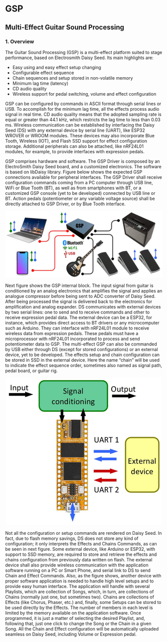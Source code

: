 # GSP
## Multi-Effect Guitar Sound Processing

### 1. Overview

The Guitar Sound Processing (GSP) is a multi-effect platform suited to stage performance, based on Electrosmith Daisy Seed. Its main highlights are:

  -	Easy using and easy effect setup changing
  -	Configurable effect sequence
  -	Chain sequences and setup stored in non-volatile memory
  -	Minimum lag time (latency)
  -	CD audio quality
  -	Wireless support for pedal switching, volume and effect configuration

GSP can be configured by commands in ASCII format through serial lines or USB. To accomplish for the minimum lag time, all the effects process audio signal in real time. CD audio quality means that the adopted sampling rate is equal or greater than 44.1 kHz, which restricts the lag time to less than 0.03 ms. Wireless communication can be established by interfacing the Daisy Seed (DS) with any external device by serial line (UART), like ESP32 WROVER or WROOM modules. These devices may also incorporate Blue Tooth, Wireless (IOT), and Flash SSD support for effect configuration storage. Additional peripherals can also be attached, like nRF24L01 modules, for example, to provide interfaces with expression pedals.

GSP comprises hardware and software. The GSP Driver is composed by an ElectroSmith Daisy Seed board, and a customized electronics. The software is based on libDaisy library. Figure below shows the expected GSP connections available for peripheral interfaces. The GSP Driver shall receive configuration commands coming from a PC computer through USB line, WiFi or Blue Tooth (BT), as well as from smartphones with BT, or a customized GSP console (yet to be developed) connected by USB line or BT. Action pedals (potentiometer or any variable voltage source) shall be directly attached to GSP Driver, or by Blue Tooth interface. 

<p align="center"><img src="gsp_periph.jpg" alt="GSP Peripherals"></p>

Next figure shows the GSP internal block. The input signal from guitar is conditioned by an analog electronics that amplifies the signal and applies an analogue compressor before being sent to ADC converter of Daisy Seed. After being processed the signal is delivered back to the electronics for amplification and analog expander. DS communicates with external devices by two serial lines: one to send and to receive commands and other to receive expression pedal data. The external device can be a ESP32, for instance, which provides direct access to BT drivers or any microcomputer such as Arduino. They can interface with nRF24L01 module to receive wireless data from expression pedals. These pedals must have a microprocessor with nRF24L01 incorporated to process and send potentiometer data to GSP. The multi-effect GSP can also be commanded by USB either through DS (except for stored configurations) or an external device, yet to be developed. The effects setup and chain configuration can be stored in SSD in the external device. Here the name “chain” will be used to indicate the effect sequence order, sometimes also named as signal path, pedal board, or guitar rig. 

<p align="center"><img src="ds_interfaces.jpg" alt="DS Interfaces" width="500"></p>

Not all the configuration or setup commands are rendered on Daisy Seed. In fact, due to flash memory savings, DS does not store any kind of configuration; it only interprets the Effects and Chains Commands, as can be seen in next figure. Some external device, like Arduino or ESP32, with support to SSD memory, are required to store and retrieve the effects and chains configuration from previously data written on flash. The external device shall also provide wireless communication with the application software running on a PC or Smart Phone, and serial link to DS to send Chain and Effect Commands. Also, as the figure shows, another device with proper software application is needed to handle high level setups and to provide easy human interface. The application will handle with several Playlists, which are collection of Songs, which, in turn, are collections of Chains (normally just one, but sometimes two). Chains are collections of Effects (like Chorus, Phaser, etc.) and, finally, some Setups can be stored to be used directly by the Effects. The number of members in each level is limited by the memory available on the application software. Once programmed, it is just a matter of selecting the desired Playlist, and, following that, just one click to change the Song or the Chain in a given Song. All the Chain and Effect configuration will be automatically uploaded seamless on Daisy Seed, including Volume or Expression pedal.

<p align="center"><img src="gsp_arquit.jpg" alt="GSP Arquitecture></p>

GSP has several software modules. These modules can be selected to achieve a desired solution or configuration. For instance, there are modules to provide interpreted commands for chain configuration, or to print and to read console commands. The modules are grouped in

  -	GSP_EM - effect modules
  -	GSP_ML - main loop
  -	GSP_CC - control commands
  -	GSP_PT - potentiometer modules
  -	GSP_CH - chain configuration

GSP_EM comprises all possible effects algorithms to be included in the chain. GSP_ML has the main loop that provides ADC readings and DAC writings, as well as initialization of software modules and hardware. 
EM and ML modules run on Daisy Seed only. The following two (control commands and potentiometer) need part of software to run off DS. The last one runs off DS only. All modules will be described in proper documentation.

